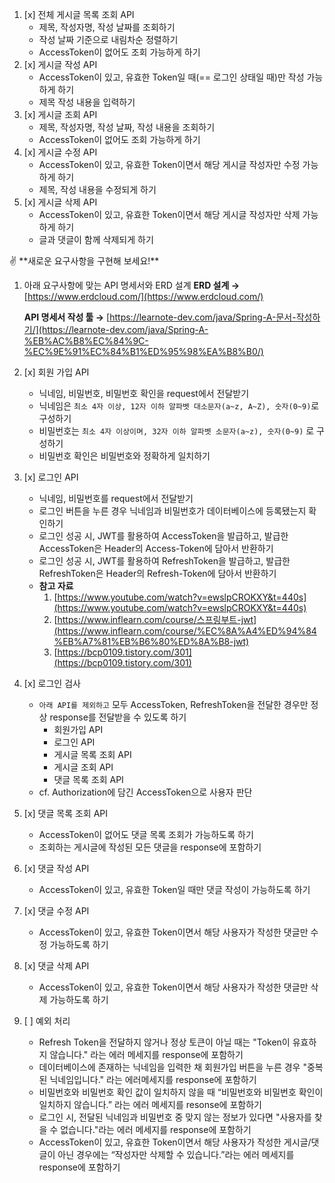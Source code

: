 1. [x] 전체 게시글 목록 조회 API
    - 제목, 작성자명, 작성 날짜를 조회하기
    - 작성 날짜 기준으로 내림차순 정렬하기
    - AccessToken이 없어도 조회 가능하게 하기
2. [x] 게시글 작성 API
    - AccessToken이 있고, 유효한 Token일 때(== 로그인 상태일 때)만 작성 가능하게 하기
    - 제목 작성 내용을 입력하기
3. [x] 게시글 조회 API
    - 제목, 작성자명, 작성 날짜, 작성 내용을 조회하기
    - AccessToken이 없어도 조회 가능하게 하기
4. [x] 게시글 수정 API
    - AccessToken이 있고, 유효한 Token이면서 해당 게시글 작성자만 수정 가능하게 하기
    - 제목, 작성 내용을 수정되게 하기
5. [x] 게시글 삭제 API
    - AccessToken이 있고, 유효한 Token이면서 해당 게시글 작성자만 삭제 가능하게 하기
    - 글과 댓글이 함께 삭제되게 하기

<aside>
✌️ **새로운 요구사항을 구현해 보세요!**

</aside>

1. 아래 요구사항에 맞는 API 명세서와 ERD 설계
   **ERD 설계 →** [https://www.erdcloud.com/](https://www.erdcloud.com/)

   **API 명세서 작성 툴 →** [https://learnote-dev.com/java/Spring-A-문서-작성하기/](https://learnote-dev.com/java/Spring-A-%EB%AC%B8%EC%84%9C-%EC%9E%91%EC%84%B1%ED%95%98%EA%B8%B0/)

2. [x] 회원 가입 API
    - 닉네임, 비밀번호, 비밀번호 확인을 request에서 전달받기
    - 닉네임은 `최소 4자 이상, 12자 이하 알파벳 대소문자(a~z, A~Z), 숫자(0~9)`로 구성하기
    - 비밀번호는 `최소 4자 이상이며, 32자 이하 알파벳 소문자(a~z), 숫자(0~9)` 로 구성하기
    - 비밀번호 확인은 비밀번호와 정확하게 일치하기
3. [x] 로그인 API
    - 닉네임, 비밀번호를 request에서 전달받기
    - 로그인 버튼을 누른 경우 닉네임과 비밀번호가 데이터베이스에 등록됐는지 확인하기
    - 로그인 성공 시, JWT를 활용하여 AccessToken을 발급하고,
      발급한 AccessToken은 Header의 Access-Token에 담아서 반환하기
    - 로그인 성공 시, JWT를 활용하여 RefreshToken을 발급하고,
      발급한 RefreshToken은 Header의 Refresh-Token에 담아서 반환하기
    - **참고 자료**
        1. [https://www.youtube.com/watch?v=ewslpCROKXY&t=440s](https://www.youtube.com/watch?v=ewslpCROKXY&t=440s)
        2. [https://www.inflearn.com/course/스프링부트-jwt](https://www.inflearn.com/course/%EC%8A%A4%ED%94%84%EB%A7%81%EB%B6%80%ED%8A%B8-jwt)
        3. [https://bcp0109.tistory.com/301](https://bcp0109.tistory.com/301)
4. [x] 로그인 검사
    - `아래 API를 제외하고` 모두 AccessToken, RefreshToken을 전달한 경우만 정상 response를 전달받을 수 있도록 하기
        - 회원가입 API
        - 로그인 API
        - 게시글 목록 조회 API
        - 게시글 조회 API
        - 댓글 목록 조회 API
    - cf. Authorization에 담긴 AccessToken으로 사용자 판단
5. [x] 댓글 목록 조회 API
    - AccessToken이 없어도 댓글 목록 조회가 가능하도록 하기
    - 조회하는 게시글에 작성된 모든 댓글을 response에 포함하기
6. [x] 댓글 작성 API
    - AccessToken이 있고, 유효한 Token일 때만 댓글 작성이 가능하도록 하기
7. [x] 댓글 수정 API
    - AccessToken이 있고, 유효한 Token이면서 해당 사용자가 작성한 댓글만 수정 가능하도록 하기
8. [x] 댓글 삭제 API
    - AccessToken이 있고, 유효한 Token이면서 해당  사용자가 작성한 댓글만 삭제 가능하도록 하기
9. [ ] 예외 처리
    - Refresh Token을 전달하지 않거나 정상 토큰이 아닐 때는 "Token이 유효하지 않습니다." 라는 에러 메세지를 response에 포함하기
    - 데이터베이스에 존재하는 닉네임을 입력한 채 회원가입 버튼을 누른 경우 "중복된 닉네임입니다." 라는 에러메세지를 response에 포함하기
    - 비밀번호와 비밀번호 확인 값이 일치하지 않을 때 “비밀번호와 비밀번호 확인이 일치하지 않습니다.” 라는 에러 메세지를 resonse에 포함하기
    - 로그인 시, 전달된 닉네임과 비밀번호 중 맞지 않는 정보가 있다면 "사용자를 찾을 수 없습니다."라는 에러 메세지를 response에 포함하기
    - AccessToken이 있고, 유효한 Token이면서 해당 사용자가 작성한 게시글/댓글이 아닌 경우에는 “작성자만 삭제할 수 있습니다.”라는 에러 메세지를 response에 포함하기
